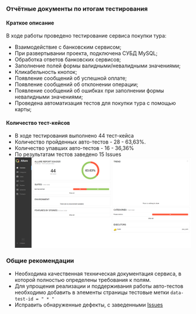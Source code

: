 ### Отчётные документы по итогам тестирования

#### Краткое описание

В ходе работы проведено тестирование сервиса покупки тура:
* Взаимодействие с банковским сервисом;
* При развертывании проекта, подключена СУБД MySQL;
* Обработка ответов банковских сервисов;
* Заполнение полей формы валидными/невалидными значениями;
* Кликабельность кнопок;
* Появление сообщений об успешной оплате;
* Появление сообщений об отклонении операции;
* Появление сообщений об ошибках при заполнении формы невалидными значениями;
* Проведена автоматизация тестов для покупки тура с помощью карты;


#### Количество тест-кейсов
* В ходе тестирования выполнено 44 тест-кейса
* Количество пройденных авто-тестов - 28 - 63,63%.
* Количество упавших авто-тестов - 16 - 36,36%
* По результатам тестов заведено 15 Issues
  ![docs](Allure.png)

### Общие рекомендации
* Необходима качественная техническая документация сервиса, в которой полностью определены требования к полям.
* Для упрощения реализации и поддерживания работы авто-тестов необходимо добавить в элементы страницы тестовые метки ```data-test-id = " * "```
* Исправить обнаруженные дефекты, с заведенными [Issues](https://github.com/AlexDedyaev/Course_paper/issues)